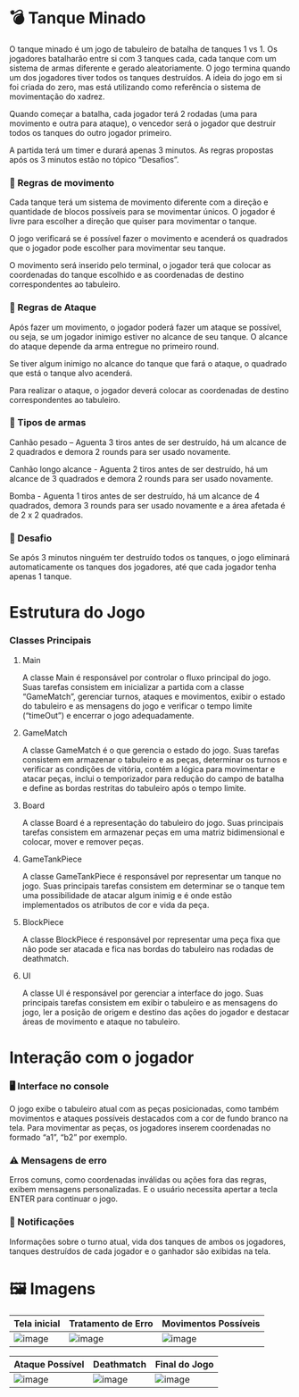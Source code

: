 # :bomb: Tanque Minado 

 

O tanque minado é um jogo de tabuleiro de batalha de tanques 1 vs 1. Os jogadores batalharão entre si com 3 tanques cada, cada tanque com um sistema de armas diferente e gerado aleatoriamente. O jogo termina quando um dos jogadores tiver todos os tanques destruídos. A ideia do jogo em si foi criada do zero, mas está utilizando como referência o sistema de movimentação do xadrez. 

Quando começar a batalha, cada jogador terá 2 rodadas (uma para movimento e outra para ataque), o vencedor será o jogador que destruir todos os tanques do outro jogador primeiro. 

A partida terá um timer e durará apenas 3 minutos. As regras propostas após os 3 minutos estão no tópico “Desafios”. 

 

### :runner: Regras de movimento 

Cada tanque terá um sistema de movimento diferente com a direção e quantidade de blocos possíveis para se movimentar únicos. O jogador é livre para escolher a direção que quiser para movimentar o tanque. 

O jogo verificará se é possível fazer o movimento e acenderá os quadrados que o jogador pode escolher para movimentar seu tanque. 

O movimento será inserido pelo terminal, o jogador terá que colocar as coordenadas do tanque escolhido e as coordenadas de destino correspondentes ao tabuleiro. 

 

### :dart: Regras de Ataque 

Após fazer um movimento, o jogador poderá fazer um ataque se possível, ou seja, se um jogador inimigo estiver no alcance de seu tanque. O alcance do ataque depende da arma entregue no primeiro round. 

Se tiver algum inimigo no alcance do tanque que fará o ataque, o quadrado que está o tanque alvo acenderá. 

Para realizar o ataque, o jogador deverá colocar as coordenadas de destino correspondentes ao tabuleiro. 

 

### :gun: Tipos de armas 

Canhão pesado – Aguenta 3 tiros antes de ser destruído, há um alcance de 2 quadrados e demora 2 rounds para ser usado novamente. 

Canhão longo alcance - Aguenta 2 tiros antes de ser destruído, há um alcance de 3 quadrados e demora 2 rounds para ser usado novamente. 

Bomba - Aguenta 1 tiros antes de ser destruído, há um alcance de 4 quadrados, demora 3 rounds para ser usado novamente e a área afetada é de 2 x 2 quadrados. 

 

### :jigsaw: Desafio 

Se após 3 minutos ninguém ter destruído todos os tanques, o jogo eliminará automaticamente os tanques dos jogadores, até que cada jogador tenha apenas 1 tanque.  

 

# Estrutura do Jogo 

### Classes Principais 

1. Main 

   A classe Main é responsável por controlar o fluxo principal do jogo. Suas tarefas consistem em inicializar a partida com a classe “GameMatch”, gerenciar turnos, ataques e movimentos, exibir o estado do tabuleiro e as mensagens do jogo e verificar o tempo limite (“timeOut”) e encerrar o jogo adequadamente. 

 

2. GameMatch 

   A classe GameMatch é o que gerencia o estado do jogo. Suas tarefas consistem em armazenar o tabuleiro e as peças, determinar os turnos e verificar as condições de vitória, contém a lógica para movimentar e atacar peças, inclui o temporizador para redução do campo de batalha e define as bordas restritas do tabuleiro após o tempo limite. 

 

3. Board 

   A classe Board é a representação do tabuleiro do jogo. Suas principais tarefas consistem em armazenar peças em uma matriz bidimensional e colocar, mover e remover peças. 

 

4. GameTankPiece 

   A classe GameTankPiece é responsável por representar um tanque no jogo. Suas principais tarefas consistem em determinar se o tanque tem uma possibilidade de atacar algum inimig e é onde estão implementados os atributos de cor e vida da peça. 

 

5. BlockPiece 

   A classe BlockPiece é responsável por representar uma peça fixa que não pode ser atacada e fica nas bordas do tabuleiro nas rodadas de deathmatch. 

 

6. UI 

   A classe UI é responsável por gerenciar a interface do jogo. Suas principais tarefas consistem em exibir o tabuleiro e as mensagens do jogo, ler a posição de origem e destino das ações do jogador e destacar áreas de movimento e ataque no tabuleiro. 

 

 

# Interação com o jogador 

### :desktop_computer: Interface no console 

O jogo exibe o tabuleiro atual com as peças posicionadas, como também movimentos e ataques possíveis destacados com a cor de fundo branco na tela. Para movimentar as peças, os jogadores inserem coordenadas no formado “a1”, “b2” por exemplo. 

 

### :warning: Mensagens de erro 

Erros comuns, como coordenadas inválidas ou ações fora das regras, exibem mensagens personalizadas. E o usuário necessita apertar a tecla ENTER para continuar o jogo. 

 

### :bell: Notificações 

Informações sobre o turno atual, vida dos tanques de ambos os jogadores, tanques destruídos de cada jogador e o ganhador são exibidas na tela. 

# :framed_picture: Imagens

| Tela inicial | Tratamento de Erro | Movimentos Possíveis |
|--------------|--------------------|----------------------|
| ![image](https://github.com/user-attachments/assets/04ccb054-473d-440a-acc5-d0c920fcb316) | ![image](https://github.com/user-attachments/assets/f35e0168-bd77-4007-9656-f4a988525293) | ![image](https://github.com/user-attachments/assets/d4935f4a-7476-449a-9d33-36f41bcd36a0) |

| Ataque Possível | Deathmatch | Final do Jogo |
|-----------------|------------|---------------|
| ![image](https://github.com/user-attachments/assets/069ef326-da95-4bb2-8835-96897c80ce26) | ![image](https://github.com/user-attachments/assets/fdcb2e60-4571-4a34-8ad3-8290adf543e5) | ![image](https://github.com/user-attachments/assets/a36eefbb-9711-4aaf-924d-ce3bfccc109f) |
